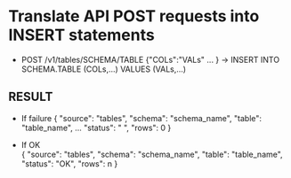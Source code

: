 # Translate API POST requests into INSERT statements  
  
* POST /v1/tables/SCHEMA/TABLE {"COLs":"VALs" ... } → INSERT INTO SCHEMA.TABLE (COLs,...) VALUES (VALs,...)  

## RESULT  
* If failure
 {
  "source": "tables",
  "schema": "schema_name",
  "table": "table_name",
  ...
  "status": " ",
  "rows": 0
} 

* If OK  
{
  "source": "tables",
  "schema": "schema_name",
  "table": "table_name",
  "status": "OK",
  "rows": n
}
